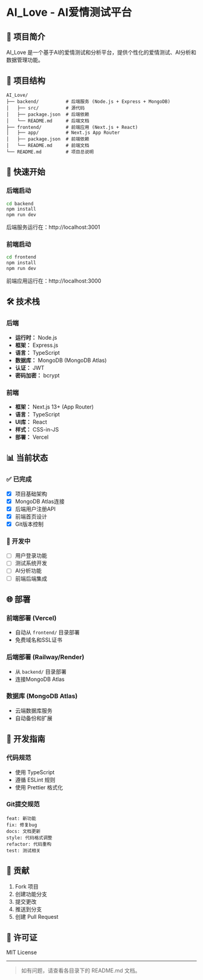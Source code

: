 # AI_Love - AI爱情测试平台

## 🎯 项目简介

AI_Love 是一个基于AI的爱情测试和分析平台，提供个性化的爱情测试、AI分析和数据管理功能。

## 📁 项目结构

```
AI_Love/
├── backend/          # 后端服务 (Node.js + Express + MongoDB)
│   ├── src/          # 源代码
│   ├── package.json  # 后端依赖
│   └── README.md     # 后端文档
├── frontend/         # 前端应用 (Next.js + React)
│   ├── app/          # Next.js App Router
│   ├── package.json  # 前端依赖
│   └── README.md     # 前端文档
└── README.md         # 项目总说明
```

## 🚀 快速开始

### 后端启动
```bash
cd backend
npm install
npm run dev
```
后端服务运行在：http://localhost:3001

### 前端启动
```bash
cd frontend
npm install
npm run dev
```
前端应用运行在：http://localhost:3000

## 🛠️ 技术栈

### 后端
- **运行时：** Node.js
- **框架：** Express.js
- **语言：** TypeScript
- **数据库：** MongoDB (MongoDB Atlas)
- **认证：** JWT
- **密码加密：** bcrypt

### 前端
- **框架：** Next.js 13+ (App Router)
- **语言：** TypeScript
- **UI库：** React
- **样式：** CSS-in-JS
- **部署：** Vercel

## 📊 当前状态

### ✅ 已完成
- [x] 项目基础架构
- [x] MongoDB Atlas连接
- [x] 后端用户注册API
- [x] 前端首页设计
- [x] Git版本控制

### 🚧 开发中
- [ ] 用户登录功能
- [ ] 测试系统开发
- [ ] AI分析功能
- [ ] 前端后端集成

## 🌐 部署

### 前端部署 (Vercel)
- 自动从 `frontend/` 目录部署
- 免费域名和SSL证书

### 后端部署 (Railway/Render)
- 从 `backend/` 目录部署
- 连接MongoDB Atlas

### 数据库 (MongoDB Atlas)
- 云端数据库服务
- 自动备份和扩展

## 📝 开发指南

### 代码规范
- 使用 TypeScript
- 遵循 ESLint 规则
- 使用 Prettier 格式化

### Git提交规范
```
feat: 新功能
fix: 修复bug
docs: 文档更新
style: 代码格式调整
refactor: 代码重构
test: 测试相关
```

## 🤝 贡献

1. Fork 项目
2. 创建功能分支
3. 提交更改
4. 推送到分支
5. 创建 Pull Request

## 📄 许可证

MIT License

---

> 如有问题，请查看各目录下的 README.md 文档。 